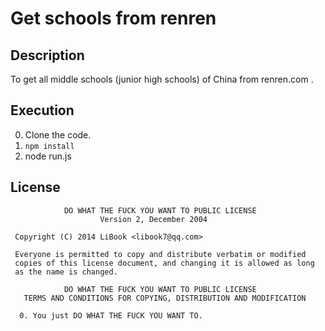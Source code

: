 # Get schools from renren

## Description

To get all middle schools (junior high schools) of China from renren.com .

## Execution

0. Clone the code.
1. ```npm install```
2. node run.js

## License

```
            DO WHAT THE FUCK YOU WANT TO PUBLIC LICENSE
                    Version 2, December 2004

 Copyright (C) 2014 LiBook <libook7@qq.com>

 Everyone is permitted to copy and distribute verbatim or modified
 copies of this license document, and changing it is allowed as long
 as the name is changed.

            DO WHAT THE FUCK YOU WANT TO PUBLIC LICENSE
   TERMS AND CONDITIONS FOR COPYING, DISTRIBUTION AND MODIFICATION

  0. You just DO WHAT THE FUCK YOU WANT TO.
```
